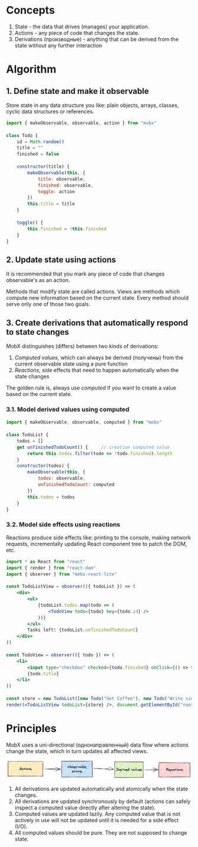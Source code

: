 # Concepts

1. State - the data that drives (manages) your application.
2. Actions - any piece of code that changes the state.
3. Derivations (производные) - anything that can be derived from the state without any further interaction

# Algorithm

## 1. Define state and make it observable

Store state in any data structure you like: plain objects, arrays, classes, cyclic data structures or references.

``` js
import { makeObservable, observable, action } from "mobx"

class Todo {
    id = Math.random()
    title = ""
    finished = false

    constructor(title) {
        makeObservable(this, {
            title: observable,
            finished: observable,
            toggle: action
        })
        this.title = title
    }

    toggle() {
        this.finished = !this.finished
    }
}
```

## 2. Update state using actions

It is recommended that you mark any piece of code that changes observable's as an action.

Methods that modify state are called actions. Views are methods which compute new information based on the current state. Every method should serve only one of those two goals.

## 3. Create derivations that automatically respond to state changes

MobX distinguishes (differs) between two kinds of derivations:

1. *Computed values*, which can always be derived (получены) from the current observable state using a pure function
2. *Reactions*, side effects that need to happen automatically when the state changes

The golden rule is, always use *computed* if you want to create a value based on the current state.

### 3.1. Model derived values using computed

```js
import { makeObservable, observable, computed } from "mobx"

class TodoList {
    todos = []
    get unfinishedTodoCount() {     // creation computed value
        return this.todos.filter(todo => !todo.finished).length
    }
    constructor(todos) {
        makeObservable(this, {
            todos: observable,
            unfinishedTodoCount: computed
        })
        this.todos = todos
    }
}
```

### 3.2. Model side effects using reactions

Reactions produce side effects like: printing to the console, making network requests, incrementally updating React component tree to patch the DOM, etc.

```jsx
import * as React from "react"
import { render } from "react-dom"
import { observer } from "mobx-react-lite"

const TodoListView = observer(({ todoList }) => (
    <div>
        <ul>
            {todoList.todos.map(todo => (
                <TodoView todo={todo} key={todo.id} />
            ))}
        </ul>
        Tasks left: {todoList.unfinishedTodoCount}
    </div>
))

const TodoView = observer(({ todo }) => (
    <li>
        <input type="checkbox" checked={todo.finished} onClick={() => todo.toggle()} />
        {todo.title}
    </li>
))

const store = new TodoList([new Todo("Get Coffee"), new Todo("Write simpler code")])
render(<TodoListView todoList={store} />, document.getElementById("root"))
```

# Principles

MobX uses a uni-directional (однонаправленный) data flow where actions change the state, which in turn updates all affected views.

![action-state-view](./action-state-view.png)

1. All derivations are updated automatically and atomically when the state changes.
2. All derivations are updated synchronously by default (actions can safely inspect a computed value directly after altering the state).
3. Computed values are updated lazily. Any computed value that is not actively in use will not be updated until it is needed for a side effect (I/O).
4. All computed values should be pure. They are not supposed to change state.
